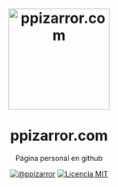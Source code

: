 <h1 align="center">
  <a href="https://ppizarror.com/" title="ppizarror.com">
    <img alt="ppizarror.com" src="https://ppizarror.com/icon.png" width="200px" height="200px" />
  </a>
  <br /><br />
  ppizarror.com</h1>
<p align="center">Página personal en github</p>
<div align="center"><a href="https://ppizarror.com"><img alt="@ppizarror" src="https://ppizarror.com/badges/autor.svg" /></a>
<a href="https://opensource.org/licenses/MIT/"><img alt="Licencia MIT" src="https://ppizarror.com/badges/licenciamit.svg" /></a>
</div><br />

